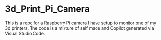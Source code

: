 # 3d_Print_Pi_Camera
This is a repo for a Raspberry Pi camera I have setup to monitor one of my 3d printers. The code is a mixture of self made and Copilot generated via Visual Studio Code.

